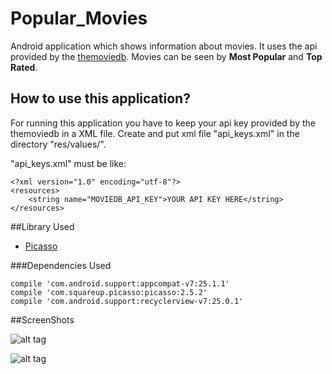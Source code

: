 # Popular_Movies
Android application which shows information about movies. It uses the api provided by the [themoviedb](https://api.themoviedb.org/). Movies can be seen by **Most Popular** and **Top Rated**.

## How to use this application?
For running this application you have to keep your api key provided by the themoviedb in a XML file.
Create and put xml file "api_keys.xml" in the directory "res/values/".

"api_keys.xml" must be like:
```
<?xml version="1.0" encoding="utf-8"?>
<resources>
    <string name="MOVIEDB_API_KEY">YOUR API KEY HERE</string>
</resources>
```

##Library Used

- [Picasso](http://square.github.io/picasso/)

###Dependencies Used

```
compile 'com.android.support:appcompat-v7:25.1.1'
compile 'com.squareup.picasso:picasso:2.5.2'
compile 'com.android.support:recyclerview-v7:25.0.1'
```

##ScreenShots

![alt tag](https://cloud.githubusercontent.com/assets/14139700/23031994/c4029002-f451-11e6-8b7d-2f07d8cd9367.png)

![alt tag](https://cloud.githubusercontent.com/assets/14139700/23031983/bdbd793c-f451-11e6-851f-4a11e3cd6bc5.png)
